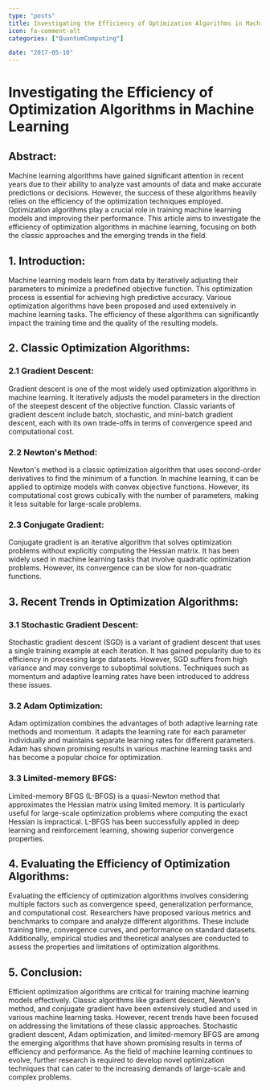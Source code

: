 ```yaml
---
type: "posts"
title: Investigating the Efficiency of Optimization Algorithms in Machine Learning
icon: fa-comment-alt
categories: ["QuantumComputing"]

date: "2017-05-10"
---
```




# Investigating the Efficiency of Optimization Algorithms in Machine Learning

## Abstract:
Machine learning algorithms have gained significant attention in recent years due to their ability to analyze vast amounts of data and make accurate predictions or decisions. However, the success of these algorithms heavily relies on the efficiency of the optimization techniques employed. Optimization algorithms play a crucial role in training machine learning models and improving their performance. This article aims to investigate the efficiency of optimization algorithms in machine learning, focusing on both the classic approaches and the emerging trends in the field.

## 1. Introduction:
Machine learning models learn from data by iteratively adjusting their parameters to minimize a predefined objective function. This optimization process is essential for achieving high predictive accuracy. Various optimization algorithms have been proposed and used extensively in machine learning tasks. The efficiency of these algorithms can significantly impact the training time and the quality of the resulting models.

## 2. Classic Optimization Algorithms:
### 2.1 Gradient Descent:
Gradient descent is one of the most widely used optimization algorithms in machine learning. It iteratively adjusts the model parameters in the direction of the steepest descent of the objective function. Classic variants of gradient descent include batch, stochastic, and mini-batch gradient descent, each with its own trade-offs in terms of convergence speed and computational cost.

### 2.2 Newton's Method:
Newton's method is a classic optimization algorithm that uses second-order derivatives to find the minimum of a function. In machine learning, it can be applied to optimize models with convex objective functions. However, its computational cost grows cubically with the number of parameters, making it less suitable for large-scale problems.

### 2.3 Conjugate Gradient:
Conjugate gradient is an iterative algorithm that solves optimization problems without explicitly computing the Hessian matrix. It has been widely used in machine learning tasks that involve quadratic optimization problems. However, its convergence can be slow for non-quadratic functions.

## 3. Recent Trends in Optimization Algorithms:
### 3.1 Stochastic Gradient Descent:
Stochastic gradient descent (SGD) is a variant of gradient descent that uses a single training example at each iteration. It has gained popularity due to its efficiency in processing large datasets. However, SGD suffers from high variance and may converge to suboptimal solutions. Techniques such as momentum and adaptive learning rates have been introduced to address these issues.

### 3.2 Adam Optimization:
Adam optimization combines the advantages of both adaptive learning rate methods and momentum. It adapts the learning rate for each parameter individually and maintains separate learning rates for different parameters. Adam has shown promising results in various machine learning tasks and has become a popular choice for optimization.

### 3.3 Limited-memory BFGS:
Limited-memory BFGS (L-BFGS) is a quasi-Newton method that approximates the Hessian matrix using limited memory. It is particularly useful for large-scale optimization problems where computing the exact Hessian is impractical. L-BFGS has been successfully applied in deep learning and reinforcement learning, showing superior convergence properties.

## 4. Evaluating the Efficiency of Optimization Algorithms:
Evaluating the efficiency of optimization algorithms involves considering multiple factors such as convergence speed, generalization performance, and computational cost. Researchers have proposed various metrics and benchmarks to compare and analyze different algorithms. These include training time, convergence curves, and performance on standard datasets. Additionally, empirical studies and theoretical analyses are conducted to assess the properties and limitations of optimization algorithms.

## 5. Conclusion:
Efficient optimization algorithms are critical for training machine learning models effectively. Classic algorithms like gradient descent, Newton's method, and conjugate gradient have been extensively studied and used in various machine learning tasks. However, recent trends have been focused on addressing the limitations of these classic approaches. Stochastic gradient descent, Adam optimization, and limited-memory BFGS are among the emerging algorithms that have shown promising results in terms of efficiency and performance. As the field of machine learning continues to evolve, further research is required to develop novel optimization techniques that can cater to the increasing demands of large-scale and complex problems.